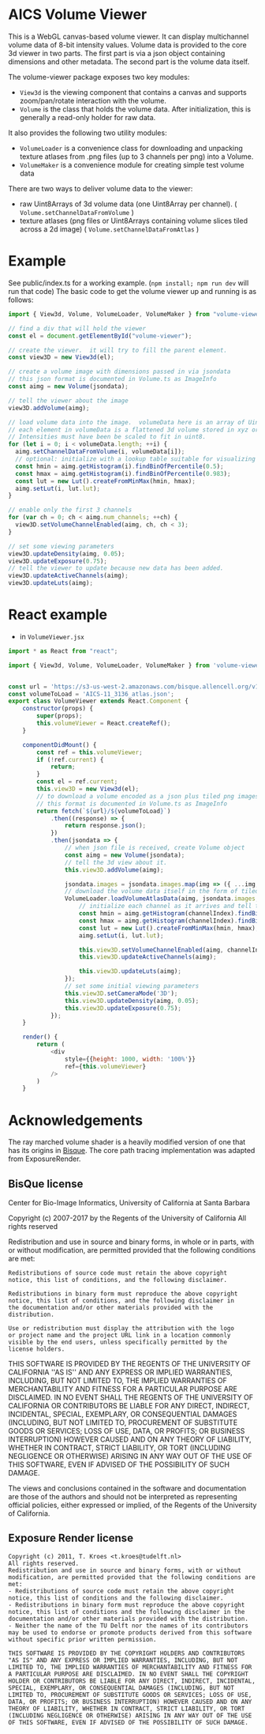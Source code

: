 # AICS Volume Viewer

This is a WebGL canvas-based volume viewer. It can display multichannel volume data of 8-bit intensity values.
Volume data is provided to the core 3d viewer in two parts. The first part is via a json object containing dimensions and other metadata. The second part is the volume data itself.

The volume-viewer package exposes two key modules:

- `View3d` is the viewing component that contains a canvas and supports zoom/pan/rotate interaction with the volume.
- `Volume` is the class that holds the volume data. After initialization, this is generally a read-only holder for raw data.

It also provides the following two utility modules:

- `VolumeLoader` is a convenience class for downloading and unpacking texture atlases from .png files (up to 3 channels per png) into a Volume.
- `VolumeMaker` is a convenience module for creating simple test volume data

There are two ways to deliver volume data to the viewer:

- raw Uint8Arrays of 3d volume data (one Uint8Array per channel). ( `Volume.setChannelDataFromVolume` )
- texture atlases (png files or Uint8Arrays containing volume slices tiled across a 2d image) ( `Volume.setChannelDataFromAtlas` )

# Example

See public/index.ts for a working example. (`npm install; npm run dev` will run that code) The basic code to get the volume viewer up and running is as follows:

```javascript
import { View3d, Volume, VolumeLoader, VolumeMaker } from "volume-viewer";

// find a div that will hold the viewer
const el = document.getElementById("volume-viewer");

// create the viewer.  it will try to fill the parent element.
const view3D = new View3d(el);

// create a volume image with dimensions passed in via jsondata
// this json format is documented in Volume.ts as ImageInfo
const aimg = new Volume(jsondata);

// tell the viewer about the image
view3D.addVolume(aimg);

// load volume data into the image.  volumeData here is an array of Uint8Arrays.
// each element in volumeData is a flattened 3d volume stored in xyz order in a Uint8Array.
// Intensities must have been be scaled to fit in uint8.
for (let i = 0; i < volumeData.length; ++i) {
  aimg.setChannelDataFromVolume(i, volumeData[i]);
  // optional: initialize with a lookup table suitable for visualizing noisy biological data
  const hmin = aimg.getHistogram(i).findBinOfPercentile(0.5);
  const hmax = aimg.getHistogram(i).findBinOfPercentile(0.983);
  const lut = new Lut().createFromMinMax(hmin, hmax);
  aimg.setLut(i, lut.lut);
}

// enable only the first 3 channels
for (var ch = 0; ch < aimg.num_channels; ++ch) {
  view3D.setVolumeChannelEnabled(aimg, ch, ch < 3);
}

// set some viewing parameters
view3D.updateDensity(aimg, 0.05);
view3D.updateExposure(0.75);
// tell the viewer to update because new data has been added.
view3D.updateActiveChannels(aimg);
view3D.updateLuts(aimg);
```

# React example

- in `VolumeViewer.jsx`

```JavaScript
import * as React from "react";

import { View3d, Volume, VolumeLoader, VolumeMaker } from 'volume-viewer';


const url = 'https://s3-us-west-2.amazonaws.com/bisque.allencell.org/v1.4.0/Cell-Viewer_Thumbnails/AICS-11/';
const volumeToLoad = 'AICS-11_3136_atlas.json';
export class VolumeViewer extends React.Component {
    constructor(props) {
        super(props);
        this.volumeViewer = React.createRef();
    }

    componentDidMount() {
        const ref = this.volumeViewer;
        if (!ref.current) {
            return;
        }
        const el = ref.current;
        this.view3D = new View3d(el);
        // to download a volume encoded as a json plus tiled png images:
        // this format is documented in Volume.ts as ImageInfo
        return fetch(`${url}/${volumeToLoad}`)
            .then((response) => {
                return response.json();
            })
            .then(jsondata => {
                // when json file is received, create Volume object
                const aimg = new Volume(jsondata);
                // tell the 3d view about it.
                this.view3D.addVolume(aimg);

                jsondata.images = jsondata.images.map(img => ({ ...img, name: `${url$}${img.name}` }));
                // download the volume data itself in the form of tiled png files
                VolumeLoader.loadVolumeAtlasData(aimg, jsondata.images, (url, channelIndex) => {
                    // initialize each channel as it arrives and tell the view to update.
                    const hmin = aimg.getHistogram(channelIndex).findBinOfPercentile(0.5);
                    const hmax = aimg.getHistogram(channelIndex).findBinOfPercentile(0.983);
                    const lut = new Lut().createFromMinMax(hmin, hmax);
                    aimg.setLut(i, lut.lut);

                    this.view3D.setVolumeChannelEnabled(aimg, channelIndex, channelIndex < 3);
                    this.view3D.updateActiveChannels(aimg);

                    this.view3D.updateLuts(aimg);
                });
                // set some initial viewing parameters
                this.view3D.setCameraMode('3D');
                this.view3D.updateDensity(aimg, 0.05);
                this.view3D.updateExposure(0.75);
            });
    }

    render() {
        return (
            <div
                style={{height: 1000, width: '100%'}}
                ref={this.volumeViewer}
            />
        )
    }
```

# Acknowledgements

The ray marched volume shader is a heavily modified version of one that has its origins in [Bisque](http://bioimage.ucsb.edu/bisque).
The core path tracing implementation was adapted from ExposureRender.

## BisQue license

Center for Bio-Image Informatics, University of California at Santa Barbara

Copyright (c) 2007-2017 by the Regents of the University of California
All rights reserved

Redistribution and use in source and binary forms, in whole or in parts, with or without
modification, are permitted provided that the following conditions are met:

    Redistributions of source code must retain the above copyright
    notice, this list of conditions, and the following disclaimer.

    Redistributions in binary form must reproduce the above copyright
    notice, this list of conditions, and the following disclaimer in
    the documentation and/or other materials provided with the
    distribution.

    Use or redistribution must display the attribution with the logo
    or project name and the project URL link in a location commonly
    visible by the end users, unless specifically permitted by the
    license holders.

THIS SOFTWARE IS PROVIDED BY THE REGENTS OF THE UNIVERSITY OF CALIFORNIA ''AS IS'' AND ANY
EXPRESS OR IMPLIED WARRANTIES, INCLUDING, BUT NOT LIMITED TO, THE
IMPLIED WARRANTIES OF MERCHANTABILITY AND FITNESS FOR A PARTICULAR
PURPOSE ARE DISCLAIMED. IN NO EVENT SHALL THE REGENTS OF THE UNIVERSITY OF CALIFORNIA OR
CONTRIBUTORS BE LIABLE FOR ANY DIRECT, INDIRECT, INCIDENTAL, SPECIAL,
EXEMPLARY, OR CONSEQUENTIAL DAMAGES (INCLUDING, BUT NOT LIMITED TO,
PROCUREMENT OF SUBSTITUTE GOODS OR SERVICES; LOSS OF USE, DATA, OR
PROFITS; OR BUSINESS INTERRUPTION) HOWEVER CAUSED AND ON ANY THEORY OF
LIABILITY, WHETHER IN CONTRACT, STRICT LIABILITY, OR TORT (INCLUDING
NEGLIGENCE OR OTHERWISE) ARISING IN ANY WAY OUT OF THE USE OF THIS
SOFTWARE, EVEN IF ADVISED OF THE POSSIBILITY OF SUCH DAMAGE.

The views and conclusions contained in the software and documentation
are those of the authors and should not be interpreted as representing
official policies, either expressed or implied, of the Regents of the University of California.

## Exposure Render license

    Copyright (c) 2011, T. Kroes <t.kroes@tudelft.nl>
    All rights reserved.
    Redistribution and use in source and binary forms, with or without modification, are permitted provided that the following conditions are met:
    - Redistributions of source code must retain the above copyright notice, this list of conditions and the following disclaimer.
    - Redistributions in binary form must reproduce the above copyright notice, this list of conditions and the following disclaimer in the documentation and/or other materials provided with the distribution.
    - Neither the name of the TU Delft nor the names of its contributors may be used to endorse or promote products derived from this software without specific prior written permission.

    THIS SOFTWARE IS PROVIDED BY THE COPYRIGHT HOLDERS AND CONTRIBUTORS "AS IS" AND ANY EXPRESS OR IMPLIED WARRANTIES, INCLUDING, BUT NOT LIMITED TO, THE IMPLIED WARRANTIES OF MERCHANTABILITY AND FITNESS FOR A PARTICULAR PURPOSE ARE DISCLAIMED. IN NO EVENT SHALL THE COPYRIGHT HOLDER OR CONTRIBUTORS BE LIABLE FOR ANY DIRECT, INDIRECT, INCIDENTAL, SPECIAL, EXEMPLARY, OR CONSEQUENTIAL DAMAGES (INCLUDING, BUT NOT LIMITED TO, PROCUREMENT OF SUBSTITUTE GOODS OR SERVICES; LOSS OF USE, DATA, OR PROFITS; OR BUSINESS INTERRUPTION) HOWEVER CAUSED AND ON ANY THEORY OF LIABILITY, WHETHER IN CONTRACT, STRICT LIABILITY, OR TORT (INCLUDING NEGLIGENCE OR OTHERWISE) ARISING IN ANY WAY OUT OF THE USE OF THIS SOFTWARE, EVEN IF ADVISED OF THE POSSIBILITY OF SUCH DAMAGE.
